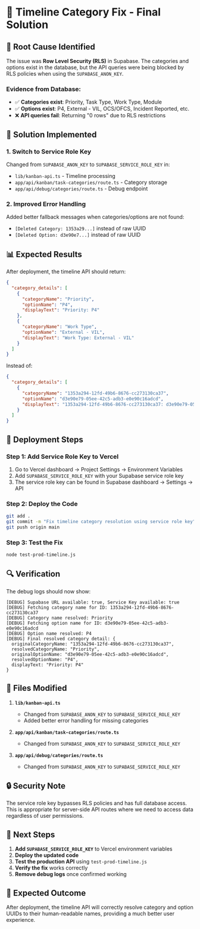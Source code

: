 # 🎯 Timeline Category Fix - Final Solution

## 🚨 **Root Cause Identified**

The issue was **Row Level Security (RLS)** in Supabase. The categories and options exist in the database, but the API queries were being blocked by RLS policies when using the `SUPABASE_ANON_KEY`.

### **Evidence from Database:**
- ✅ **Categories exist**: Priority, Task Type, Work Type, Module
- ✅ **Options exist**: P4, External - VIL, OCS/OFCS, Incident Reported, etc.
- ❌ **API queries fail**: Returning "0 rows" due to RLS restrictions

## 🔧 **Solution Implemented**

### **1. Switch to Service Role Key**
Changed from `SUPABASE_ANON_KEY` to `SUPABASE_SERVICE_ROLE_KEY` in:
- `lib/kanban-api.ts` - Timeline processing
- `app/api/kanban/task-categories/route.ts` - Category storage
- `app/api/debug/categories/route.ts` - Debug endpoint

### **2. Improved Error Handling**
Added better fallback messages when categories/options are not found:
- `[Deleted Category: 1353a29...]` instead of raw UUID
- `[Deleted Option: d3e90e7...]` instead of raw UUID

## 📊 **Expected Results**

After deployment, the timeline API should return:
```json
{
  "category_details": [
    {
      "categoryName": "Priority",
      "optionName": "P4", 
      "displayText": "Priority: P4"
    },
    {
      "categoryName": "Work Type",
      "optionName": "External - VIL",
      "displayText": "Work Type: External - VIL"
    }
  ]
}
```

Instead of:
```json
{
  "category_details": [
    {
      "categoryName": "1353a294-12fd-49b6-8676-cc273130ca37",
      "optionName": "d3e90e79-05ee-42c5-adb3-e0e90c16adcd",
      "displayText": "1353a294-12fd-49b6-8676-cc273130ca37: d3e90e79-05ee-42c5-adb3-e0e90c16adcd"
    }
  ]
}
```

## 🚀 **Deployment Steps**

### **Step 1: Add Service Role Key to Vercel**
1. Go to Vercel dashboard → Project Settings → Environment Variables
2. Add `SUPABASE_SERVICE_ROLE_KEY` with your Supabase service role key
3. The service role key can be found in Supabase dashboard → Settings → API

### **Step 2: Deploy the Code**
```bash
git add .
git commit -m "Fix timeline category resolution using service role key"
git push origin main
```

### **Step 3: Test the Fix**
```bash
node test-prod-timeline.js
```

## 🔍 **Verification**

The debug logs should now show:
```
[DEBUG] Supabase URL available: true, Service Key available: true
[DEBUG] Fetching category name for ID: 1353a294-12fd-49b6-8676-cc273130ca37
[DEBUG] Category name resolved: Priority
[DEBUG] Fetching option name for ID: d3e90e79-05ee-42c5-adb3-e0e90c16adcd
[DEBUG] Option name resolved: P4
[DEBUG] Final resolved category detail: {
  originalCategoryName: "1353a294-12fd-49b6-8676-cc273130ca37",
  resolvedCategoryName: "Priority",
  originalOptionName: "d3e90e79-05ee-42c5-adb3-e0e90c16adcd",
  resolvedOptionName: "P4",
  displayText: "Priority: P4"
}
```

## 🎯 **Files Modified**

1. **`lib/kanban-api.ts`**
   - Changed from `SUPABASE_ANON_KEY` to `SUPABASE_SERVICE_ROLE_KEY`
   - Added better error handling for missing categories

2. **`app/api/kanban/task-categories/route.ts`**
   - Changed from `SUPABASE_ANON_KEY` to `SUPABASE_SERVICE_ROLE_KEY`

3. **`app/api/debug/categories/route.ts`**
   - Changed from `SUPABASE_ANON_KEY` to `SUPABASE_SERVICE_ROLE_KEY`

## 🔒 **Security Note**

The service role key bypasses RLS policies and has full database access. This is appropriate for server-side API routes where we need to access data regardless of user permissions.

## 📝 **Next Steps**

1. **Add `SUPABASE_SERVICE_ROLE_KEY`** to Vercel environment variables
2. **Deploy the updated code**
3. **Test the production API** using `test-prod-timeline.js`
4. **Verify the fix** works correctly
5. **Remove debug logs** once confirmed working

## 🎉 **Expected Outcome**

After deployment, the timeline API will correctly resolve category and option UUIDs to their human-readable names, providing a much better user experience.

